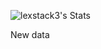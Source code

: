 ![lexstack3's Stats](https://github-readme-stats.vercel.app/api?username=lexStack3&theme=vue-dark&show_icons=true&hide_border=true&count_private=true)

New data
